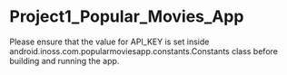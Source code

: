 # Project1_Popular_Movies_App

Please ensure that the value for API_KEY is set inside android.inoss.com.popularmoviesapp.constants.Constants class before building and running the app.

